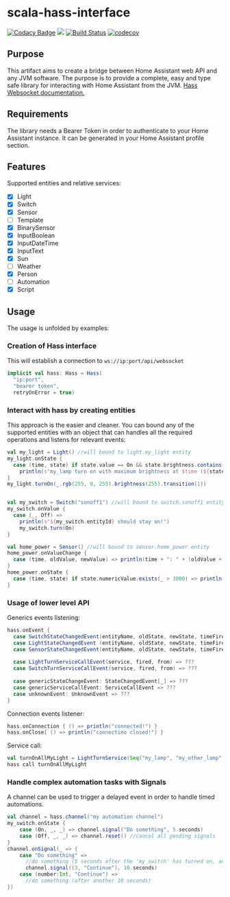 # scala-hass-interface
[![Codacy Badge](https://api.codacy.com/project/badge/Grade/970cd0da136b45b3b221c92c925635c1)](https://app.codacy.com/manual/edobrb/scala-hass-interface?utm_source=github.com&utm_medium=referral&utm_content=edobrb/scala-hass-interface&utm_campaign=Badge_Grade_Dashboard)
[![](https://jitpack.io/v/edobrb/scala-hass-interface.svg)](https://jitpack.io/#edobrb/scala-hass-interface)
[![Build Status](https://travis-ci.com/edobrb/scala-hass-interface.svg?branch=master)](https://travis-ci.com/edobrb/scala-hass-interface)
[![codecov](https://codecov.io/gh/edobrb/scala-hass-interface/branch/master/graph/badge.svg)](https://codecov.io/gh/edobrb/scala-hass-interface)
## Purpose
This artifact aims to create a bridge between Home Assistant web API and any JVM software.
The purpose is to provide a complete, easy and type safe library for interacting with Home Assistant from the JVM.
[Hass Websocket documentation.](https://developers.home-assistant.io/docs/api/websocket/)

## Requirements
The library needs a Bearer Token in order to authenticate to your Home Assistant instance. It can be generated in your Home Assistant profile section.

## Features

Supported entities and relative services:
-   [x] Light
-   [x] Switch
-   [x] Sensor
-   [ ] Template
-   [x] BinarySensor
-   [x] InputBoolean
-   [x] InputDateTime
-   [x] InputText
-   [x] Sun
-   [ ] Weather
-   [x] Person
-   [ ] Automation
-   [x] Script

## Usage

The usage is unfolded by examples:

### Creation of Hass interface
This will establish a connection to `ws://ip:port/api/websocket`
```scala
implicit val hass: Hass = Hass(
  "ip:port", 
  "bearer token", 
  retryOnError = true) 
```

### Interact with hass by creating entities
This approach is the easier and cleaner. You can bound any of the supported entities with an object that can handles all the required operations and listens for relevant events:
```scala
val my_light = Light() //will bound to light.my_light entity
my_light.onState {
  case (time, state) if state.value == On && state.brightness.contains(255) =>
    println(s"my_lamp turn on with maximum brightness at $time (${state.rgb})")
}
my_light.turnOn(_.rgb(255, 0, 255).brightness(255).transition(1))


val my_switch = Switch("sonoff1") //will bound to switch.sonoff1 entity
my_switch.onValue {
  case (_, Off) =>
    println(s"${my_switch.entityId} should stay on!")
    my_switch.turn(On)
}

val home_power = Sensor() //will bound to sensor.home_power entity
home_power.onValueChange {
  case (time, oldValue, newValue) => println(time + ": " + (oldValue + " -> " + newValue))
}
home_power.onState {
  case (time, state) if state.numericValue.exists(_ > 3000) => println("Power exceed limit!")
}
```

### Usage of lower level API
Generics events listening:
```scala
hass.onEvent {
  case SwitchStateChangedEvent(entityName, oldState, newState, timeFired, origin) => ???
  case LightStateChangedEvent (entityName, oldState, newState, timeFired, origin) => ???
  case SensorStateChangedEvent(entityName, oldState, newState, timeFired, origin) => ???
 
  case LightTurnServiceCallEvent(service, fired, from) => ???
  case SwitchTurnServiceCallEvent(service, fired, from) => ???
 
  case genericStateChangeEvent: StateChangedEvent[_] => ???
  case genericServiceCallEvent: ServiceCallEvent => ???
  case unknownEvent: UnknownEvent => ???
}
```
Connection events listener:
```scala
hass.onConnection { () => println("connected!") }
hass.onClose{ () => println("connectino closed!") }
```
Service call:
```scala
val turnOnAllMyLight = LightTurnService(Seq("my_lamp", "my_other_lamp"), On).brightness(255)
hass call turnOnAllMyLight
```

### Handle complex automation tasks with Signals
A channel can be used to trigger a delayed event in order to handle timed automations.
```scala
val channel = hass.channel("my automation channel")
my_switch.onState {
    case (On, _, _) => channel.signal("Do something", 5.seconds)
    case (Off, _, _) => channel.reset() //cancel all pending signals
}
channel.onSignal(_ => {
    case "Do something" => 
      //do something (5 seconds after the 'my_switch' has turned on, and still on)
      channel.signal((3, "Continue"), 10.seconds)
    case (number:Int, "Continue") => 
      //do something (after another 10 seconds)
})
```